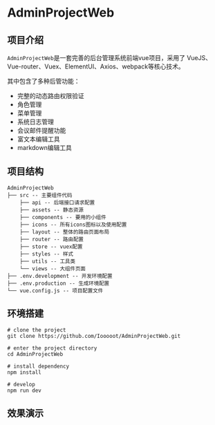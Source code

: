 # AdminProjectWeb

## 项目介绍

`AdminProjectWeb`是一套完善的后台管理系统前端vue项目，采用了  VueJS、Vue-router、Vuex、ElementUI、Axios、webpack等核心技术。

其中包含了多种后管功能：

- 完整的动态路由权限验证
- 角色管理
- 菜单管理
- 系统日志管理
- 会议邮件提醒功能
- 富文本编辑工具
- markdown编辑工具

## 项目结构

```
AdminProjectWeb
├── src -- 主要组件代码
	├── api -- 后端接口请求配置
    ├── assets -- 静态资源
    ├── components -- 要用的小组件
    ├── icons -- 所有icons图标以及使用配置
    ├── layout -- 整体的路由页面布局
    ├── router -- 路由配置
    ├── store -- vuex配置
    ├── styles -- 样式
    ├── utils -- 工具类
    └── views -- 大组件页面
├── .env.development -- 开发环境配置
├── .env.production -- 生成环境配置
└── vue.config.js -- 项目配置文件
```

## 环境搭建

```
# clone the project
git clone https://github.com/Iooooot/AdminProjectWeb.git

# enter the project directory
cd AdminProjectWeb

# install dependency
npm install

# develop
npm run dev
```

## 效果演示
